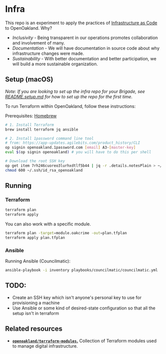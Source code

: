 # Infra

This repo is an experiment to apply the practices of [Infrastructure as Code][1] to OpenOakland. Why?

* *Inclusivity* - Being transparent in our operations promotes collaboration and involvement of many.
* *Documentation* - We will have documentation in source code about why infrastructure changes were made.
* *Sustainability* - With better documentation and better participation, we will build a more sustainable organization.

## Setup (macOS)
_*Note:* If you are looking to set up the infra repo for your Brigade, see [README.setup.md][setup] for how to set up the repo for the first time._

To run Terraform within OpenOakland, follow these instructions:

Prerequisites: [Homebrew][2]

```bash
# 1. Install Terraform
brew install terraform jq ansible

# 2. Install 1password command line tool
# from: https://app-updates.agilebits.com/product_history/CLI
op signin openoakland.1password.com [email] A3-[master-key]
eval $(op signin openoakland) # you will have to do this per shell

# Download the root SSH key
op get item 7rh246cuoreo3lurhxdtlf5b44 | jq -r .details.notesPlain > ~/.ssh/id_rsa_openoakland
chmod 600 ~/.ssh/id_rsa_openoakland
```

[1]: https://en.wikipedia.org/wiki/Infrastructure_as_Code
[2]: https://brew.sh/
[setup]: https://github.com/openoakland/infra/blob/master/README.setup.md


## Running

### Terraform

```bash
terraform plan
terraform apply
```

You can also work with a specific module.

```bash
terraform plan -target=module.oakcrime -out=plan.tfplan
terraform apply plan.tfplan
```

### Ansible

Running Ansible (Councilmatic):
```bash
ansible-playbook -i inventory playbooks/councilmatic/councilmatic.yml
```

## TODO:
* Create an SSH key which isn't anyone's personal key to use for provisioning a machine
* Use Ansible or some kind of desired-state configuration so that all the setup isn't in terraform

## Related resources

- [**`openoakland/terraform-modules`.**][modules] Collection of Terraform modules used to manage digital infrastructure.

   [modules]: https://github.com/openoakland/terraform-modules
